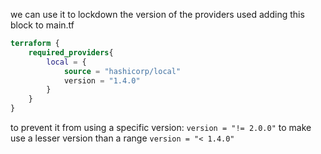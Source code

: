 we can use it to lockdown the version of the providers used
adding this block to main.tf
```tf
terraform {
	required_providers{
		local = {
			source = "hashicorp/local"
			version = "1.4.0"
		}
	}
}
```
to prevent it from using a specific version:
`version = "!= 2.0.0"`
to make use a lesser version than a range
`version = "< 1.4.0"`